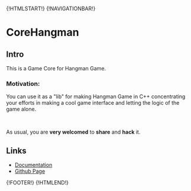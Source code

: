 {!HTMLSTART!}
{!NAVIGATIONBAR!}

# CoreHangman


## Intro 

This is a Game Core for Hangman Game.   

### Motivation:

You can use it as a "lib" for making Hangman Game in C++ concentrating 
your efforts in making a cool game interface and letting the logic of the 
game alone.

<br>

As usual, you are **very welcomed** to **share** and **hack** it.


## Links

* [Documentation](./doxygen/index.html)
* [Github Page](https://www.github.com/AmazingCow-Game-Core/CoreHangman/)


{!FOOTER!}
{!HTMLEND!}
